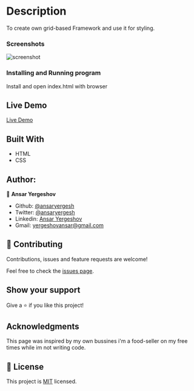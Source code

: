 # Description
To create own grid-based Framework and use it for styling.

### Screenshots
![screenshot](https://sun1.tele2-kz-shymkent.userapi.com/njfQ02J9TdgDvWzMpYa5WK-dJ8C1qui7VUHvtw/_ex4UFxWRps.jpg)

### Installing and Running program
Install and open index.html with browser

## Live Demo

[Live Demo](https://rawcdn.githack.com/ansaryergesh/own-framework/77c11999c9eb49229552c94a3066e9312d8a2251/index.html)

## Built With

* HTML
* CSS

## Author:

👤 **Ansar Yergeshov**

- Github: [@ansaryergesh](https://github.com/ansaryergesh)
- Twitter: [@ansaryergesh](https://twitter.com/ansaryergesh)
- Linkedin: [Ansar Yergeshov](https://www.linkedin.com/in/ansaryergesh/)
- Gmail: yergeshovansar@gmail.com

## 🤝 Contributing

Contributions, issues and feature requests are welcome!

Feel free to check the [issues page](issues/).

## Show your support

Give a ⭐️ if you like this project!

## Acknowledgments

This page was inspired by my own bussines i'm a food-seller on my free times while im not writing code.

## 📝 License

This project is [MIT](lic.url) licensed.

 
